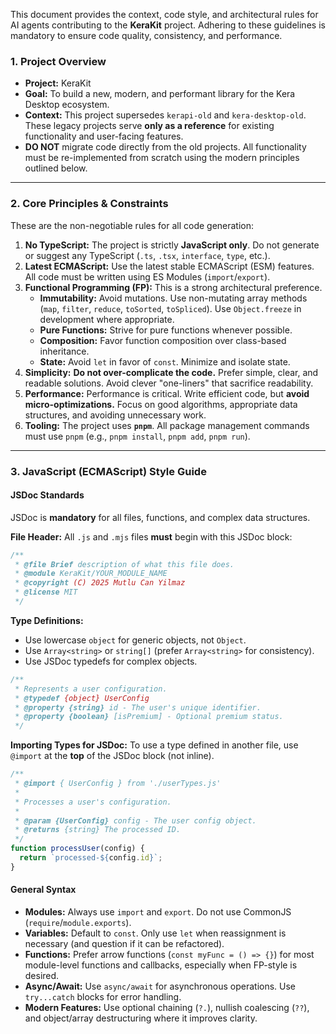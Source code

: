 This document provides the context, code style, and architectural rules for AI agents contributing to the **KeraKit** project. Adhering to these guidelines is mandatory to ensure code quality, consistency, and performance.

### 1. Project Overview

* **Project:** KeraKit
* **Goal:** To build a new, modern, and performant library for the Kera Desktop ecosystem.
* **Context:** This project supersedes `kerapi-old` and `kera-desktop-old`. These legacy projects serve **only as a reference** for existing functionality and user-facing features.
* **DO NOT** migrate code directly from the old projects. All functionality must be re-implemented from scratch using the modern principles outlined below.

---

### 2. Core Principles & Constraints

These are the non-negotiable rules for all code generation:

1.  **No TypeScript:** The project is strictly **JavaScript only**. Do not generate or suggest any TypeScript (`.ts`, `.tsx`, `interface`, `type`, etc.).
2.  **Latest ECMAScript:** Use the latest stable ECMAScript (ESM) features. All code must be written using ES Modules (`import`/`export`).
3.  **Functional Programming (FP):** This is a strong architectural preference.
    * **Immutability:** Avoid mutations. Use non-mutating array methods (`map`, `filter`, `reduce`, `toSorted`, `toSpliced`). Use `Object.freeze` in development where appropriate.
    * **Pure Functions:** Strive for pure functions whenever possible.
    * **Composition:** Favor function composition over class-based inheritance.
    * **State:** Avoid `let` in favor of `const`. Minimize and isolate state.
4.  **Simplicity:** **Do not over-complicate the code.** Prefer simple, clear, and readable solutions. Avoid clever "one-liners" that sacrifice readability.
5.  **Performance:** Performance is critical. Write efficient code, but **avoid micro-optimizations.** Focus on good algorithms, appropriate data structures, and avoiding unnecessary work.
6.  **Tooling:** The project uses **`pnpm`**. All package management commands must use `pnpm` (e.g., `pnpm install`, `pnpm add`, `pnpm run`).

---

### 3.  JavaScript (ECMAScript) Style Guide

#### JSDoc Standards

JSDoc is **mandatory** for all files, functions, and complex data structures.

**File Header:**
All `.js` and `.mjs` files **must** begin with this JSDoc block:

```javascript
/**
 * @file Brief description of what this file does.
 * @module KeraKit/YOUR_MODULE_NAME
 * @copyright (C) 2025 Mutlu Can Yilmaz
 * @license MIT
 */
````

**Type Definitions:**

* Use lowercase `object` for generic objects, not `Object`.
* Use `Array<string>` or `string[]` (prefer `Array<string>` for consistency).
* Use JSDoc typedefs for complex objects.

<!-- end list -->

```javascript
/**
 * Represents a user configuration.
 * @typedef {object} UserConfig
 * @property {string} id - The user's unique identifier.
 * @property {boolean} [isPremium] - Optional premium status.
 */
```

**Importing Types for JSDoc:**
To use a type defined in another file, use `@import` at the **top** of the JSDoc block (not inline).

```javascript
/**
 * @import { UserConfig } from './userTypes.js'
 *
 * Processes a user's configuration.
 *
 * @param {UserConfig} config - The user config object.
 * @returns {string} The processed ID.
 */
function processUser(config) {
  return `processed-${config.id}`;
}
```

#### General Syntax

* **Modules:** Always use `import` and `export`. Do not use CommonJS (`require`/`module.exports`).
* **Variables:** Default to `const`. Only use `let` when reassignment is necessary (and question if it can be refactored).
* **Functions:** Prefer arrow functions (`const myFunc = () => {}`) for most module-level functions and callbacks, especially when FP-style is desired.
* **Async/Await:** Use `async/await` for asynchronous operations. Use `try...catch` blocks for error handling.
* **Modern Features:** Use optional chaining (`?.`), nullish coalescing (`??`), and object/array destructuring where it improves clarity.
